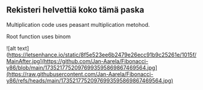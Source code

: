 ## Rekisteri helvettiä koko tämä paska

Multiplication code uses peasant multiplication metohod.

Root function uses binom

![alt text](https://letsenhance.io/static/8f5e523ee6b2479e26ecc91b9c25261e/1015f/MainAfter.jpg](https://github.com/Jan-Aarela/Fibonacci-y86/blob/main/17352177520976993595869867469564.jpg](https://raw.githubusercontent.com/Jan-Aarela/Fibonacci-y86/refs/heads/main/17352177520976993595869867469564.jpg)

